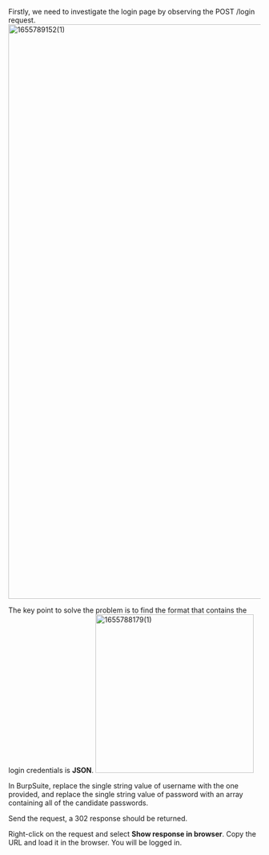 Firstly, we need to investigate the login page by observing the POST /login request.
<img width="1145" alt="1655789152(1)" src="https://user-images.githubusercontent.com/106157137/174722618-24383205-c004-4366-a0d6-5d6cf8559533.png">


The key point to solve the problem is to find the format that contains the login credentials is **JSON**.
<img width="316" alt="1655788179(1)" src="https://user-images.githubusercontent.com/106157137/174720712-8ab40193-06c3-49fe-91d4-2fea793b176b.png">

In BurpSuite, replace the single string value of username with the one provided, and replace the single string value of password with an array containing all of the candidate passwords.

Send the request, a 302 response should be returned.

Right-click on the request and select **Show response in browser**. Copy the URL and load it in the browser. You will be logged in.
